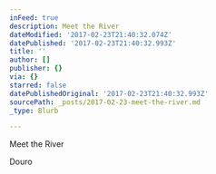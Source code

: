 ```yaml
---
inFeed: true
description: Meet the River
dateModified: '2017-02-23T21:40:32.074Z'
datePublished: '2017-02-23T21:40:32.993Z'
title: ''
author: []
publisher: {}
via: {}
starred: false
datePublishedOriginal: '2017-02-23T21:40:32.993Z'
sourcePath: _posts/2017-02-23-meet-the-river.md
_type: Blurb

---
```

Meet the River

Douro